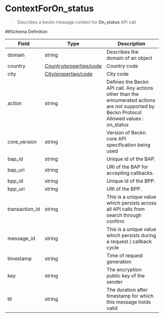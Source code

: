 # ContextForOn_status

> Describes a beckn message context for **On_status** API call

##Schema Definition

| **Field**      | **Type**                                                                     | **Description**                                                                                                                                 |
| -------------- | ---------------------------------------------------------------------------- | ----------------------------------------------------------------------------------------------------------------------------------------------- |
| domain         | string                                                                       | Describes the domain of an object                                                                                                               |
| country        | [Country/properties/code](/docs/core-specification/schema-reference/country) | Country code                                                                                                                                    |
| city           | [City/properties/code](/docs/core-specification/schema-reference/city)       | City code                                                                                                                                       |
| action         | string                                                                       | Defines the Beckn API call. Any actions other than the ennumerated actions are not supported by Beckn Protocol <br/> Allowed values : on_status |
| core_version   | string                                                                       | Version of Beckn core API specification being used                                                                                              |
| bap_id         | string                                                                       | Unique id of the BAP.                                                                                                                           |
| bap_uri        | string                                                                       | URI of the BAP for accepting callbacks.                                                                                                         |
| bpp_id         | string                                                                       | Unique id of the BPP.                                                                                                                           |
| bpp_uri        | string                                                                       | URI of the BPP.                                                                                                                                 |
| transaction_id | string                                                                       | This is a unique value which persists across all API calls from search through confirm                                                          |
| message_id     | string                                                                       | This is a unique value which persists during a request / callback cycle                                                                         |
| timestamp      | string                                                                       | Time of request generation                                                                                                                      |
| key            | string                                                                       | The encryption public key of the sender                                                                                                         |
| ttl            | string                                                                       | The duration after timestamp for which this message holds valid                                                                                 |
